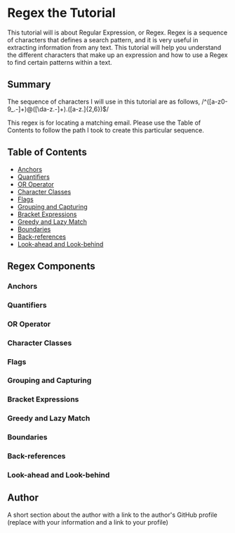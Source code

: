# Regex the Tutorial

This tutorial will is about Regular Expression, or Regex. Regex is a sequence of characters that defines a search pattern, and it is very useful in extracting information from any text.  This tutorial will help you understand the different characters that make up an expression and how to use a Regex to find certain patterns within a text.  

## Summary

The sequence of characters I will use in this tutorial are as follows,  /^([a-z0-9_\.-]+)@([\da-z\.-]+)\.([a-z\.]{2,6})$/ 

This regex is for locating a matching email. Please use the Table of Contents to follow the path I took to create this particular sequence. 




## Table of Contents

- [Anchors](#anchors)
- [Quantifiers](#quantifiers)
- [OR Operator](#or-operator)
- [Character Classes](#character-classes)
- [Flags](#flags)
- [Grouping and Capturing](#grouping-and-capturing)
- [Bracket Expressions](#bracket-expressions)
- [Greedy and Lazy Match](#greedy-and-lazy-match)
- [Boundaries](#boundaries)
- [Back-references](#back-references)
- [Look-ahead and Look-behind](#look-ahead-and-look-behind)

## Regex Components

### Anchors

### Quantifiers

### OR Operator

### Character Classes

### Flags

### Grouping and Capturing

### Bracket Expressions

### Greedy and Lazy Match

### Boundaries

### Back-references

### Look-ahead and Look-behind

## Author

A short section about the author with a link to the author's GitHub profile (replace with your information and a link to your profile)
